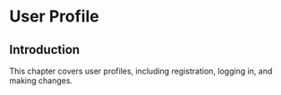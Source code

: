 # User Profile
## Introduction

This chapter covers user profiles, including registration, logging in, and making changes.

